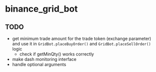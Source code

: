 # binance_grid_bot

## TODO

* get minimum trade amount for the trade token (exchange parameter) and use it in `GridBot.placeBuyOrder()` and `GridBot.placeSellOrder()` logic
    * check if getMinQty() works correctly
* make dash monitoring interface
* handle optional arguments